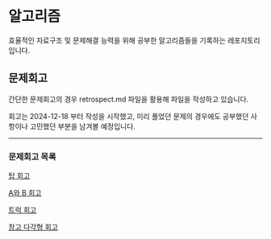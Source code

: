 # 알고리즘
효율적인 자료구조 및 문제해결 능력을 위해 공부한 알고리즘들을 기록하는 레포지토리입니다.

## 문제회고
간단한 문제회고의 경우 retrospect.md 파일을 활용해 파일을 작성하고 있습니다.

회고는 2024-12-18 부터 작성을 시작했고, 미리 풀었던 문제의 경우에도 공부했던 사항이나 고민했던 부분을 남겨볼 예정입니다.

<hr>

### 문제회고 목록

[탑 회고](https://github.com/dragon0622/CoidingTestPractice/blob/main/%EB%B0%B1%EC%A4%80/Gold/2493.%E2%80%85%ED%83%91/retrospect.md)

[A와 B 회고](https://github.com/dragon0622/CoidingTestPractice/blob/main/%EB%B0%B1%EC%A4%80/Gold/12904.%E2%80%85A%EC%99%80%E2%80%85B/retrospect.md)

[트럭 회고](https://github.com/dragon0622/CoidingTestPractice/blob/main/%EB%B0%B1%EC%A4%80/Silver/13335.%E2%80%85%ED%8A%B8%EB%9F%AD/retrospect.md)

[창고 다각형 회고](https://github.com/dragon0622/CoidingTestPractice/blob/main/%EB%B0%B1%EC%A4%80/Silver/2304.%E2%80%85%EC%B0%BD%EA%B3%A0%E2%80%85%EB%8B%A4%EA%B0%81%ED%98%95/retrospect.md)

